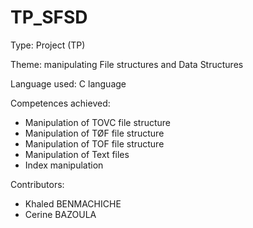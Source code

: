 # TP_SFSD

Type: Project (TP)

Theme: manipulating File structures and Data Structures

Language used: C language

Competences achieved:
  - Manipulation of TOVC file structure
  - Manipulation of TØF file structure
  - Manipulation of TOF  file structure
  - Manipulation of Text files
  - Index manipulation
  
Contributors:
  - Khaled BENMACHICHE
  - Cerine BAZOULA

